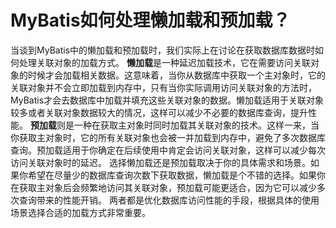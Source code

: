 # MyBatis如何处理懒加载和预加载？
当谈到MyBatis中的懒加载和预加载时，我们实际上在讨论在获取数据库数据时如何处理关联对象的加载方式。
**懒加载**是一种延迟加载技术，它在需要访问关联对象的时候才会加载相关数据。这意味着，当你从数据库中获取一个主对象时，它的关联对象并不会立即加载到内存中，只有当你实际调用访问关联对象的方法时，MyBatis才会去数据库中加载并填充这些关联对象的数据。懒加载适用于关联对象较多或者关联对象数据较大的情况，这样可以减少不必要的数据库查询，提升性能。
**预加载**则是一种在获取主对象时同时加载其关联对象的技术。这样一来，当你获取主对象时，它的所有关联对象也会被一并加载到内存中，避免了多次数据库查询。预加载适用于你确定在后续使用中肯定会访问关联对象，这样可以减少每次访问关联对象时的延迟。
选择懒加载还是预加载取决于你的具体需求和场景。如果你希望在尽量少的数据库查询次数下获取数据，懒加载是个不错的选择。如果你在获取主对象后会频繁地访问其关联对象，预加载可能更适合，因为它可以减少多次查询带来的性能开销。
两者都是优化数据库访问性能的手段，根据具体的使用场景选择合适的加载方式非常重要。
